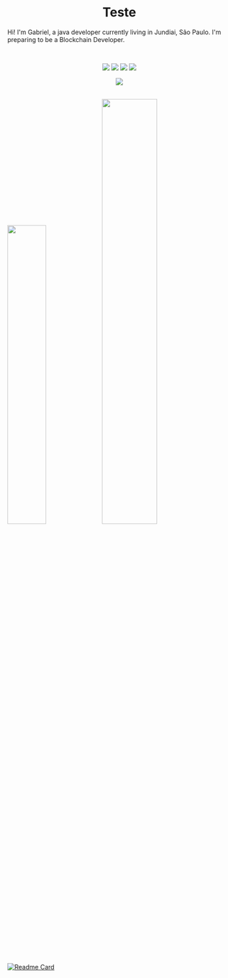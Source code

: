<h1 align="center">
  <b>Teste</b>
</h1>

Hi! I'm Gabriel, a java developer currently living in Jundiai, São Paulo. I'm preparing to be a Blockchain Developer.

<br>
<p>
<div align="center">
	<img src="https://img.shields.io/badge/Spring-6DB33F?style=for-the-badge&logo=spring&logoColor=white">
  <img src="https://img.shields.io/badge/Java-ED8B00?style=for-the-badge&logo=java&logoColor=white">
  <img src="https://img.shields.io/badge/Angular-DD0031?style=for-the-badge&logo=angular&logoColor=white">
  <img src="https://img.shields.io/badge/MySQL-005C84?style=for-the-badge&logo=mysql&logoColor=white">
</div>
</p>
<div align="center">
    <img src="https://readme-spotify-tingz.vercel.app/api/now-playing">
  </a>
</div>
<br/>
<p align="left">
	<img width= "41.5%" src = "https://github-readme-stats.vercel.app/api/top-langs/?username=gabrielhpereira&theme=github_dark&hide_border=true&layout=compact"/>
  <img width="49.5%" src="https://github-readme-stats.vercel.app/api?username=gabrielhpereira&show_icons=true&theme=github_dark&hide_border=true" />
  </a>
</p>

[![Readme Card](https://github-readme-stats.vercel.app/api/pin/?username=gabrielhpereira&repo=Crud_Spring_Mariadb&github-readme-stats&theme=github_dark&hide_border=true)](https://github.com/gabrielhpereira/github-readme-stats)
